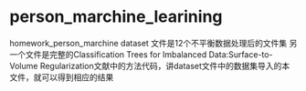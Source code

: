 # person_marchine_learining
homework_person_marchine
dataset 文件是12个不平衡数据处理后的文件集
另一个文件是完整的Classification Trees for Imbalanced Data:Surface-to-Volume Regularization文献中的方法代码，讲dataset文件中的数据集导入的本文件，就可以得到相应的结果
